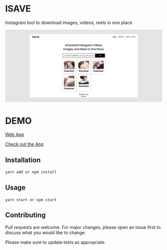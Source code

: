# ISAVE

Instagram tool to download images, videos, reels in one place

![](/public/images/cover_image.png)

# DEMO

[Web App](https://isave.netlify.app/)

[Check out the App](https://github.com/devyuji/isave-app)

## Installation

```bash
yarn add or npm install
```

## Usage

```react
yarn start or npm start
```

## Contributing

Pull requests are welcome. For major changes, please open an issue first to discuss what you would like to change.

Please make sure to update tests as appropriate.
